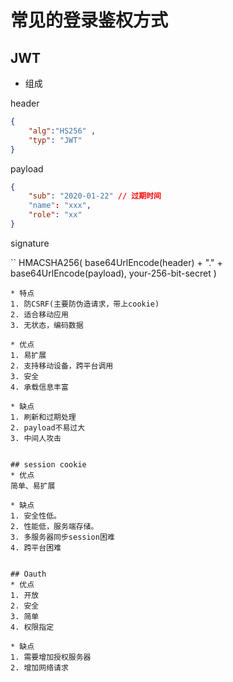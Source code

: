 # 常见的登录鉴权方式

## JWT

* 组成

header

```json
{
    "alg":"HS256" ,
    "typ": "JWT"
}
```

payload

```json
{
    "sub": "2020-01-22" // 过期时间
    "name": "xxx",
    "role": "xx"
}
```

signature

``
HMACSHA256(
  base64UrlEncode(header) + "." +
  base64UrlEncode(payload),
  your-256-bit-secret
)

```
* 特点
1. 防CSRF(主要防伪造请求，带上cookie)
2. 适合移动应用
3. 无状态，编码数据

* 优点
1. 易扩展
2. 支持移动设备，跨平台调用
3. 安全
4. 承载信息丰富

* 缺点
1. 刷新和过期处理
2. payload不易过大
3. 中间人攻击


## session cookie
* 优点
简单、易扩展

* 缺点
1. 安全性低。
2. 性能低，服务端存储。
3. 多服务器同步session困难
4. 跨平台困难


## Oauth
* 优点
1. 开放
2. 安全
3. 简单
4. 权限指定

* 缺点
1. 需要增加授权服务器
2. 增加网络请求
